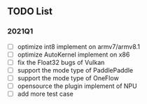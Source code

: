 ## TODO List

### 2021Q1

- [ ] optimize int8 implement on armv7/armv8.1
- [ ] optimize AutoKernel implement on x86
- [ ] fix the Float32 bugs of Vulkan 
- [ ] support the mode type of PaddlePaddle
- [ ] support the mode type of OneFlow
- [ ] opensource the plugin implement of NPU
- [ ] add more test case
